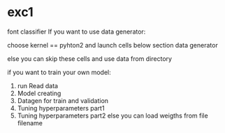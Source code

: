# exc1
font classifier
If you want to use data generator:

  choose kernel == pyhton2 and launch cells below section data generator
  
else you can skip these cells and use data from directory

if you want to train your own model:
  1) run Read data
  2) Model creating
  3) Datagen for train and validation
  4) Tuning hyperparameters part1
  5) Tuning hyperparameters part2
  else you can load weigths from file filename
